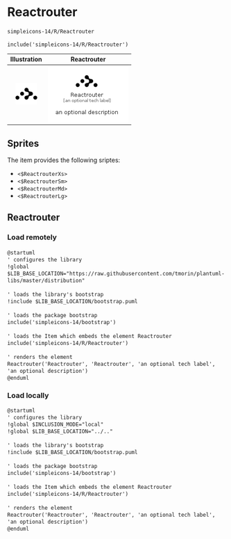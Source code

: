 # Reactrouter


```text
simpleicons-14/R/Reactrouter
```

```text
include('simpleicons-14/R/Reactrouter')
```



| Illustration | Reactrouter |
| :---: | :---: |
| ![illustration for Illustration](../../simpleicons-14/R/Reactrouter.png) | ![illustration for Reactrouter](../../simpleicons-14/R/Reactrouter.Local.png) |



## Sprites
The item provides the following sriptes:

- `<$ReactrouterXs>`
- `<$ReactrouterSm>`
- `<$ReactrouterMd>`
- `<$ReactrouterLg>`





## Reactrouter

### Load remotely
```plantuml
@startuml
' configures the library
!global $LIB_BASE_LOCATION="https://raw.githubusercontent.com/tmorin/plantuml-libs/master/distribution"

' loads the library's bootstrap
!include $LIB_BASE_LOCATION/bootstrap.puml

' loads the package bootstrap
include('simpleicons-14/bootstrap')

' loads the Item which embeds the element Reactrouter
include('simpleicons-14/R/Reactrouter')

' renders the element
Reactrouter('Reactrouter', 'Reactrouter', 'an optional tech label', 'an optional description')
@enduml
```

### Load locally
```plantuml
@startuml
' configures the library
!global $INCLUSION_MODE="local"
!global $LIB_BASE_LOCATION="../.."

' loads the library's bootstrap
!include $LIB_BASE_LOCATION/bootstrap.puml

' loads the package bootstrap
include('simpleicons-14/bootstrap')

' loads the Item which embeds the element Reactrouter
include('simpleicons-14/R/Reactrouter')

' renders the element
Reactrouter('Reactrouter', 'Reactrouter', 'an optional tech label', 'an optional description')
@enduml
```

